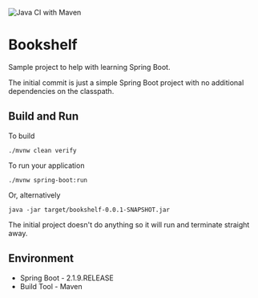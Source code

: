 ![Java CI with Maven](https://github.com/mcmarto/bookshelf/workflows/Java%20CI%20with%20Maven/badge.svg) 

# Bookshelf
Sample project to help with learning Spring Boot.

The initial commit is just a simple Spring Boot project with no additional dependencies on the classpath.

## Build and Run
To build

    ./mvnw clean verify

To run your application

    ./mvnw spring-boot:run

Or, alternatively

    java -jar target/bookshelf-0.0.1-SNAPSHOT.jar

The initial project doesn't do anything so it will run and terminate straight away.

## Environment
* Spring Boot - 2.1.9.RELEASE
* Build Tool - Maven
